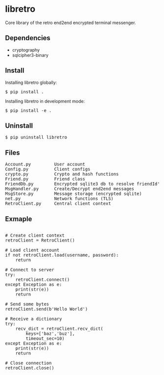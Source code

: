 # libretro

Core library of the retro end2end encrypted terminal messenger.

## Dependencies
 - cryptography
 - sqlcipher3-binary


## Install
Installing libretro globally:
<pre>
$ pip install .
</pre>

Installing libretro in development mode:
<pre>
$ pip install -e .
</pre>

## Uninstall
<pre>
$ pip uninstall libretro
</pre>


## Files
<pre>
Account.py         User account
Config.py          Client configs
crypto.py          Crypto and hash functions
Friend.py          Friend class
FriendDb.py        Encrypted sqlite3 db to resolve friendId's to names
MsgHandler.py      Create/Decrypt end2end messages
MsgStore.py        Message storage (encrypted sqlite)
net.py             Network functions (TLS)
RetroClient.py     Central client context
</pre>

## Exmaple
<pre>

# Create client context
retroClient = RetroClient()

# Load client account
if not retroClient.load(username, password):
	return

# Connect to server
try:
	retroClient.connect()
except Exception as e:
	print(str(e))
	return

# Send some bytes
retroClient.send(b'Hello World')

# Receive a dictionary
try:
	recv_dict = retroClient.recv_dict(
		keys=['baz','buz'],
		timeout_sec=10)
except Exception as e:
	print(str(e))
	return

# Close connection
retroClient.close()
</pre>
